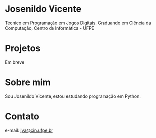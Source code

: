 # Josenildo Vicente 
Técnico em Programação em Jogos Digitais.
Graduando em Ciência da Computação, Centro de Informática - UFPE

# Projetos

Em breve

# Sobre mim

Sou Josenildo Vicente, estou estudando programação em Python.

# Contato
e-mail: jva@cin.ufpe.br